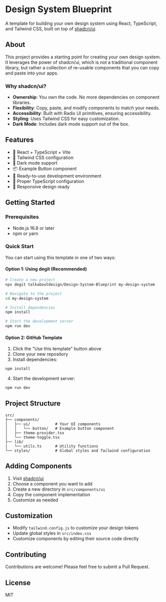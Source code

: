 # Design System Blueprint

A template for building your own design system using React, TypeScript, and Tailwind CSS, built on top of [shadcn/ui](https://ui.shadcn.com).

## About

This project provides a starting point for creating your own design system. It leverages the power of shadcn/ui, which is not a traditional component library, but rather a collection of re-usable components that you can copy and paste into your apps.

### Why shadcn/ui?

- **Ownership**: You own the code. No more dependencies on component libraries.
- **Flexibility**: Copy, paste, and modify components to match your needs.
- **Accessibility**: Built with Radix UI primitives, ensuring accessibility.
- **Styling**: Uses Tailwind CSS for easy customization.
- **Dark Mode**: Includes dark mode support out of the box.

## Features

- 🚀 React + TypeScript + Vite
- 🎨 Tailwind CSS configuration
- 🌙 Dark mode support
- 📦 Example Button component
- 🔧 Ready-to-use development environment
- 🎯 Proper TypeScript configuration
- 📱 Responsive design ready

## Getting Started

### Prerequisites

- Node.js 16.8 or later
- npm or yarn

### Quick Start

You can start using this template in one of two ways:

#### Option 1: Using degit (Recommended)

```bash
# Create a new project
npx degit talkaboutdesign/Design-System-Blueprint my-design-system

# Navigate to the project
cd my-design-system

# Install dependencies
npm install

# Start the development server
npm run dev
```

#### Option 2: GitHub Template

1. Click the "Use this template" button above
2. Clone your new repository
3. Install dependencies:
```bash
npm install
```
4. Start the development server:
```bash
npm run dev
```

## Project Structure

```
src/
├── components/
│   ├── ui/           # Your UI components
│   │   └── button/   # Example button component
│   ├── theme-provider.tsx
│   └── theme-toggle.tsx
├── lib/
│   └── utils.ts      # Utility functions
└── styles/           # Global styles and Tailwind configuration
```

## Adding Components

1. Visit [shadcn/ui](https://ui.shadcn.com/docs/components)
2. Choose a component you want to add
3. Create a new directory in `src/components/ui`
4. Copy the component implementation
5. Customize as needed

## Customization

- Modify `tailwind.config.js` to customize your design tokens
- Update global styles in `src/index.css`
- Customize components by editing their source code directly

## Contributing

Contributions are welcome! Please feel free to submit a Pull Request.

## License

MIT
